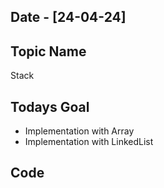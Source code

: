 ## Date - [24-04-24]

## Topic Name

Stack

## Todays Goal

* Implementation with Array
* Implementation with LinkedList

## Code
